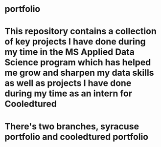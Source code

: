 # portfolio
# This repository contains a collection of key projects I have done during my time in the MS Applied Data Science program which has helped me grow and sharpen my data skills as well as projects I have done during my time as an intern for Cooledtured
# There's two branches, syracuse portfolio and cooledtured portfolio
